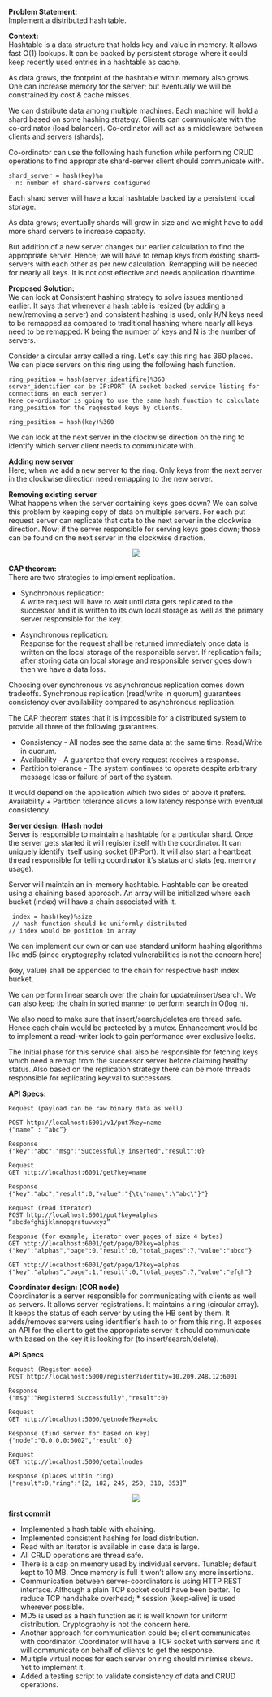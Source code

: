 **Problem Statement:** <br />
Implement a distributed hash table. 

**Context:**  <br />
Hashtable is a data structure that holds key and value in memory. It allows fast O(1) lookups. It can be backed by persistent storage where it could keep recently used entries in a hashtable as cache. 

As data grows, the footprint of the hashtable within memory also grows. One can increase memory for the server; but eventually we will be constrained by cost & cache misses. 

We can distribute data among multiple machines. Each machine will hold a shard based on some hashing strategy. Clients can communicate with the co-ordinator (load balancer). Co-ordinator will act as a middleware between clients and servers (shards). 

Co-ordinator can use the following hash function while performing CRUD operations to find appropriate shard-server client should communicate with.  
```
shard_server = hash(key)%n
  n: number of shard-servers configured
```
Each shard server will have a local hashtable backed by a persistent local storage. 

As data grows; eventually shards will grow in size and we might have to add more shard servers to increase capacity.

But addition of a new server changes our earlier calculation to find the appropriate server. Hence; we will have to remap keys from existing shard-servers with each other as per new calculation. Remapping will be needed for nearly all keys. It is not cost effective and needs application downtime. 

**Proposed Solution:**  <br />
We can look at Consistent hashing strategy to solve issues mentioned earlier.
It says that whenever a hash table is resized (by adding a new/removing a server) and consistent hashing is used; only K/N keys need to be remapped as compared to traditional hashing where nearly all keys need to be remapped. K being the number of keys and N is the number of servers.  

Consider a circular array called a ring. Let's say this ring has 360 places. 
We can place servers on this ring using the following hash function.
```
ring_position = hash(server_identifire)%360
server_identifier can be IP:PORT (A socket backed service listing for connections on each server) 
Here co-ordinator is going to use the same hash function to calculate ring_position for the requested keys by clients. 
```
```
ring_position = hash(key)%360
```
We can look at the next server in the clockwise direction on the ring to identify which server client needs to communicate with. 

**Adding new server**  <br />
Here; when we add a new server to the ring. Only keys from the next server in the clockwise direction need remapping to the new server. 

**Removing existing server**  <br />
What happens when the server containing keys goes down? We can solve this problem by keeping copy of data on multiple servers. For each put request server can replicate that data to the next server in the clockwise direction. Now; if the server responsible for serving keys goes down; those can be found on the next server in the clockwise direction. 

<div style="text-align:center"><img src="./images/DHT_RING.png" /></div>

**CAP theorem:**  <br />
There are two strategies to implement replication. 

* Synchronous replication: <br /> 
A write request will have to wait until data gets replicated to the successor and it is written to its own local storage as well as the primary server responsible for the key. 

* Asynchronous replication: <br /> 
Response for the request shall be returned immediately once data is written on the local storage of the responsible server. If replication fails; after storing data on local storage and responsible server goes down then we have a data loss. 

Choosing over synchronous vs asynchronous replication comes down tradeoffs. Synchronous replication (read/write in quorum) guarantees consistency over availability compared to asynchronous replication. 

The CAP theorem states that it is impossible for a distributed system to provide all three of the following guarantees. 

* Consistency - All nodes see the same data at the same time. Read/Write in quorum.   <br />
* Availability - A guarantee that every request receives a response.  <br />
* Partition tolerance - The system continues to operate despite arbitrary message loss or failure of part of the system.   <br />

It would depend on the application which two sides of above it prefers. Availability + Partition tolerance allows a low latency response with eventual consistency. 


**Server design: (Hash node)**  <br />
Server is responsible to maintain a hashtable for a particular shard. Once the server gets started it will register itself with the coordinator. It can uniquely identify itself using socket (IP:Port). It will also start a heartbeat thread responsible for telling coordinator it’s status and stats (eg. memory usage). 

Server will maintain an in-memory hashtable. 
Hashtable can be created using a chaining based approach. An array will be initialized where each bucket (index) will have a chain associated with it. 
```
 index = hash(key)%size
 // hash function should be uniformly distributed 
// index would be position in array
```
We can implement our own or can use standard uniform hashing algorithms like md5 (since cryptography related vulnerabilities is not the concern here) 

(key, value) shall be appended to the chain for respective hash index bucket. 

We can perform linear search over the chain for update/insert/search. We can also keep the chain in sorted manner to perform search in O(log n).

We also need to make sure that insert/search/deletes are thread safe. Hence each chain would be protected by a mutex. Enhancement would be to implement a read-writer lock to gain performance over exclusive locks.

The Initial phase for this service shall also be responsible for fetching keys which need a remap from the successor server before claiming healthy status. Also based on the replication strategy there can be more threads responsible for replicating key:val to successors. 

**API Specs:** <br />
```
Request (payload can be raw binary data as well)

POST http://localhost:6001/v1/put?key=name
{“name” : “abc”}

Response
{"key":"abc","msg":"Successfully inserted","result":0}
```
```
Request
GET http://localhost:6001/get?key=name

Response
{"key":"abc","result":0,"value":"{\t\"name\":\"abc\"}"}
```
```
Request (read iterator)
POST http://localhost:6001/put?key=alphas
“abcdefghijklmnopqrstuvwxyz” 

Response (for example; iterator over pages of size 4 bytes)
GET http://localhost:6001/get/page/0?key=alphas
{"key":"alphas","page":0,"result":0,"total_pages":7,"value":"abcd"}

GET http://localhost:6001/get/page/1?key=alphas
{"key":"alphas","page":1,"result":0,"total_pages":7,"value":"efgh"}
```
**Coordinator design: (COR node)** <br />
Coordinator is a server responsible for communicating with clients as well as servers. It allows server registrations. It maintains a ring (circular array). It keeps the status of each server by using the HB sent by them. It adds/removes servers using identifier's hash to or from this ring. 
It exposes an API for the client to get the appropriate server it should communicate with based on the key it is looking for (to insert/search/delete). 

**API Specs**
```
Request (Register node)
POST http://localhost:5000/register?identity=10.209.248.12:6001

Response
{"msg":"Registered Successfully","result":0}
```
```
Request
GET http://localhost:5000/getnode?key=abc

Response (find server for based on key)
{"node":"0.0.0.0:6002","result":0}
```
```
Request
GET http://localhost:5000/getallnodes

Response (places within ring)
{"result":0,"ring":"[2, 182, 245, 250, 318, 353]”
```
<div style="text-align:center"><img src="./images/DHT_FLOW.png" /></div>

**first commit**
* Implemented a hash table with chaining.
* Implemented consistent hashing for load distribution. 
* Read with an iterator is available in case data is large. 
* All CRUD operations are thread safe. 
* There is a cap on memory used by individual servers. Tunable; default kept to 10 MB. Once memory is full it won’t allow any more insertions. 
* Communication between server-coordinators is using HTTP REST interface. Although a plain TCP socket could have been better. To reduce TCP handshake overhead; * session (keep-alive) is used wherever possible. 
* MD5 is used as a hash function as it is well known for uniform distribution. Cryptography is not the concern here. 
* Another approach for communication could be; client communicates with coordinator. Coordinator will have a TCP socket with servers and it will communicate on behalf of clients to get the response. 
* Multiple virtual nodes for each server on ring should minimise skews. Yet to implement it. 
* Added a testing script to validate consistency of data and CRUD operations. 


